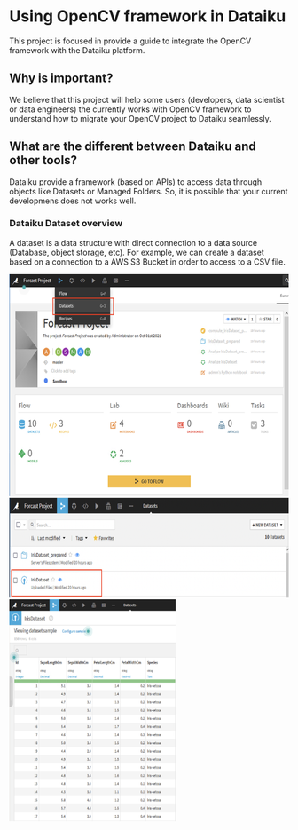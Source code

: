 # Using OpenCV framework in Dataiku

This project is focused in provide a guide to integrate the OpenCV framework with the Dataiku platform. 

## Why is important?

We believe that this project will help some users (developers, data scientist or data engineers) the currently works with OpenCV framework to understand how to migrate your OpenCV project to Dataiku seamlessly.

## What are the different between Dataiku and other tools?

Dataiku provide a framework (based on APIs) to access data through objects like Datasets or Managed Folders. So, it is possible that your current developmens does not works well.

### Dataiku Dataset overview

A dataset is a data structure with direct connection to a data source (Database, object storage, etc). For example, we can create a dataset based on a connection to a AWS S3 Bucket in order to access to a CSV file.

<img src="/images/dataiku-dataset-1.png?raw=true" width="600" height="400" alt="Dataset section"/>

<img src="/images/dataiku-dataset-2.png?raw=true" width="600" height="180" alt="Dataset list"/>

<img src="/images/dataiku-dataset-3.png?raw=true" width="300" height="400" alt="Dataset example"/>

